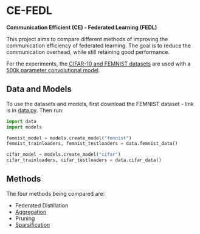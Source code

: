 # CE-FEDL
**Communication Efficient (CE) - Federated Learning (FEDL)**

This project aims to compare different methods of improving the communication efficiency of federated learning. The goal is to reduce the communication overhead, while still retaining good performance.

For the experiments, the [CIFAR-10 and FEMNIST datasets](data.py) are used with a [500k parameter convolutional model](models.py).

## Data and Models

To use the datasets and models, first download the FEMNIST dataset - link is in [data.py](data.py). Then run:
```python
import data
import models

femnist_model = models.create_model("femnist")
femnist_trainloaders, femnist_testloaders = data.femnist_data() 

cifar_model = models.create_model("cifar")
cifar_trainloaders, cifar_testloaders = data.cifar_data() 
```
## Methods 

The four methods being compared are:
- Federated Distillation
- [Aggregation](aggregation_methods)
- Pruning
- [Sparsification](sparsification_method_natasha)
